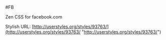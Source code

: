 #FB

Zen CSS  for  facebook.com

Stylish URL: [http://userstyles.org/styles/93763/](http://userstyles.org/styles/93763/ "http://userstyles.org/styles/93763/")
